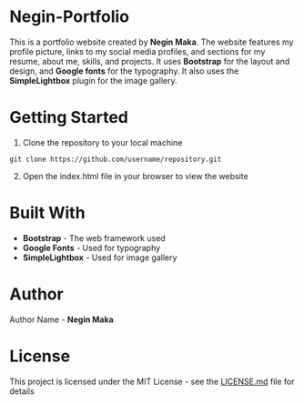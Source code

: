 # Negin-Portfolio
 
This is a portfolio website created by **Negin Maka**.
The website features my profile picture, links to my social media profiles, and sections for my resume, about me, skills, and projects.
It uses **Bootstrap** for the layout and design, and **Google fonts** for the typography.
It also uses the **SimpleLightbox** plugin for the image gallery.

# Getting Started
1. Clone the repository to your local machine

`git clone https://github.com/username/repository.git`

2. Open the index.html file in your browser to view the website


# Built With
* **Bootstrap** - The web framework used
* **Google Fonts** - Used for typography
* **SimpleLightbox** - Used for image gallery


# Author
Author Name - **Negin Maka**

# License
This project is licensed under the MIT License - see the <u>LICENSE.md</u> file for details